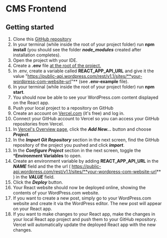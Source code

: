 # CMS Frontend

## Getting started

1. Clone this [GitHub repository](https://github.com/panosjapan7/headless-cms-wordpress)
2. In your terminal (while inside the root of your project folder) run **npm install** (you should see the folder ***node_modules*** created after installation completes).
3. Open the project with your IDE.
4. Create a **.env** file <ins>at the root of the project<ins>.
5. In .env, create a variable called **REACT_APP_API_URL** and give it the value "https://public-api.wordpress.com/rest/v1.1/sites/**your-wordpress-com-website-url"** (see **.env-example** file).
6. In your terminal (while inside the root of your project folder) run **npm start**.
7. You should now be able to see your WordPress.com content displayed on the React app.
8. Push your local project to a repository on GitHub
9. Create an account on [Vercel.com](https://vercel.com) (it's free) and log in.
10. Connect your GitHub account to Vercel so you can access your GitHub repositories from Vercel. 
11. In [Vercel's Overview page](https://vercel.com/dashboard), click the ***Add New...*** button and choose ***Project***.
12. In the ***Import Git Repository*** section in the next screen, find the GitHub repository of the project you pushed and click ***import***.
13. In the ***Configure Project*** section in the next screen, toggle the ***Environment Variables** to open.
14. Create an environment variable by adding **REACT_APP_API_URL** in the ***NAME*** field and the the url ( https://public-api.wordpress.com/rest/v1.1/sites/**your-wordpress-com-website-url** ) in the ***VALUE*** field.
15. Click the ***Deploy*** button.
16. Your React website should now be deployed online, showing the contents of your WordPress.com website.
17. If you want to create a new post, simply go to your WordPress.com website and create it via the WordPress editor. The new post will appear on your React app.
18. If you want to make changes to your React app, make the changes in your local React app project and push them to your GitHub repository. Vercel will automatically update the deployed React app with the new changes.
